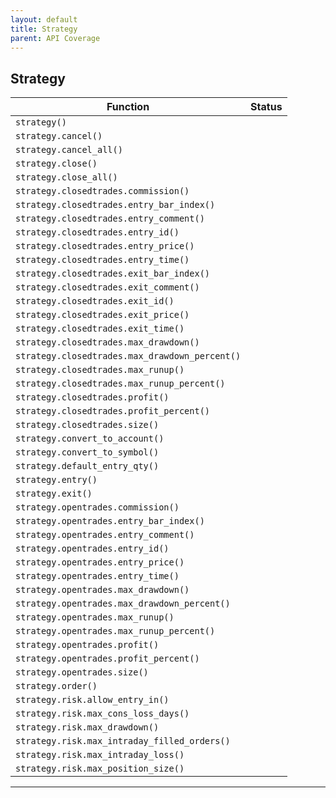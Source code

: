 ```yaml
---
layout: default
title: Strategy
parent: API Coverage
---
```


## Strategy

| Function                                       | Status |
| ---------------------------------------------- | ------ |
| `strategy()`                                   |        |
| `strategy.cancel()`                            |        |
| `strategy.cancel_all()`                        |        |
| `strategy.close()`                             |        |
| `strategy.close_all()`                         |        |
| `strategy.closedtrades.commission()`           |        |
| `strategy.closedtrades.entry_bar_index()`      |        |
| `strategy.closedtrades.entry_comment()`        |        |
| `strategy.closedtrades.entry_id()`             |        |
| `strategy.closedtrades.entry_price()`          |        |
| `strategy.closedtrades.entry_time()`           |        |
| `strategy.closedtrades.exit_bar_index()`       |        |
| `strategy.closedtrades.exit_comment()`         |        |
| `strategy.closedtrades.exit_id()`              |        |
| `strategy.closedtrades.exit_price()`           |        |
| `strategy.closedtrades.exit_time()`            |        |
| `strategy.closedtrades.max_drawdown()`         |        |
| `strategy.closedtrades.max_drawdown_percent()` |        |
| `strategy.closedtrades.max_runup()`            |        |
| `strategy.closedtrades.max_runup_percent()`    |        |
| `strategy.closedtrades.profit()`               |        |
| `strategy.closedtrades.profit_percent()`       |        |
| `strategy.closedtrades.size()`                 |        |
| `strategy.convert_to_account()`                |        |
| `strategy.convert_to_symbol()`                 |        |
| `strategy.default_entry_qty()`                 |        |
| `strategy.entry()`                             |        |
| `strategy.exit()`                              |        |
| `strategy.opentrades.commission()`             |        |
| `strategy.opentrades.entry_bar_index()`        |        |
| `strategy.opentrades.entry_comment()`          |        |
| `strategy.opentrades.entry_id()`               |        |
| `strategy.opentrades.entry_price()`            |        |
| `strategy.opentrades.entry_time()`             |        |
| `strategy.opentrades.max_drawdown()`           |        |
| `strategy.opentrades.max_drawdown_percent()`   |        |
| `strategy.opentrades.max_runup()`              |        |
| `strategy.opentrades.max_runup_percent()`      |        |
| `strategy.opentrades.profit()`                 |        |
| `strategy.opentrades.profit_percent()`         |        |
| `strategy.opentrades.size()`                   |        |
| `strategy.order()`                             |        |
| `strategy.risk.allow_entry_in()`               |        |
| `strategy.risk.max_cons_loss_days()`           |        |
| `strategy.risk.max_drawdown()`                 |        |
| `strategy.risk.max_intraday_filled_orders()`   |        |
| `strategy.risk.max_intraday_loss()`            |        |
| `strategy.risk.max_position_size()`            |        |

---
